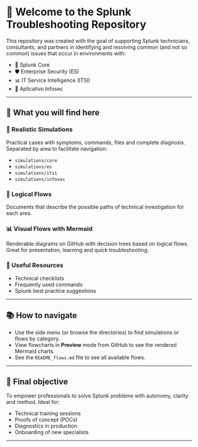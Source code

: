 # 👋 Welcome to the Splunk Troubleshooting Repository

This repository was created with the goal of supporting Splunk technicians, consultants, and partners in identifying and resolving common (and not so common) issues that occur in environments with:

- 🔧 Splunk Core
- 🛡️ Enterprise Security (ES)
- 📊 IT Service Intelligence (ITSI)
- 🔐 Aplicativo Infosec

---

## 🚀 What you will find here

### 🧪 Realistic Simulations
Practical cases with symptoms, commands, files and complete diagnosis. Separated by area to facilitate navigation:

- `simulations/core`
- `simulations/es`
- `simulations/itsi`
- `simulations/infosec`

### 🔁 Logical Flows
Documents that describe the possible paths of technical investigation for each area.

### 📊 Visual Flows with Mermaid
Renderable diagrams on GitHub with decision trees based on logical flows. Great for presentation, learning and quick troubleshooting.

### 🧰 Useful Resources
- Technical checklists
- Frequently used commands
- Splunk best practice suggestions

---

## 📚 How to navigate

- Use the side menu (or browse the directories) to find simulations or flows by category.
- View flowcharts in **Preview** mode from GitHub to see the rendered Mermaid charts.
- See the `README_flows.md` file to see all available flows.

---

## 🎯 Final objective
To empower professionals to solve Splunk problems with autonomy, clarity and method. Ideal for:

- Technical training sessions
- Proofs of concept (POCs)
- Diagnostics in production
- Onboarding of new specialists

---

